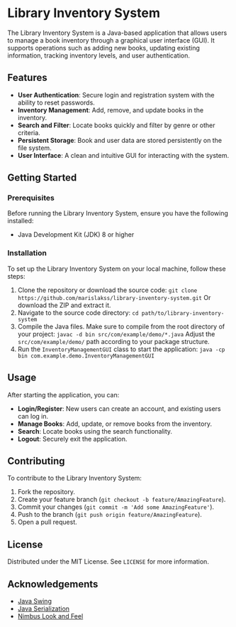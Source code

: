 # Library Inventory System

The Library Inventory System is a Java-based application that allows users to manage a book inventory through a graphical user interface (GUI). It supports operations such as adding new books, updating existing information, tracking inventory levels, and user authentication.

## Features

- **User Authentication**: Secure login and registration system with the ability to reset passwords.
- **Inventory Management**: Add, remove, and update books in the inventory.
- **Search and Filter**: Locate books quickly and filter by genre or other criteria.
- **Persistent Storage**: Book and user data are stored persistently on the file system.
- **User Interface**: A clean and intuitive GUI for interacting with the system.

## Getting Started

### Prerequisites

Before running the Library Inventory System, ensure you have the following installed:
- Java Development Kit (JDK) 8 or higher

### Installation

To set up the Library Inventory System on your local machine, follow these steps:

1. Clone the repository or download the source code:
```git clone https://github.com/marislakss/library-inventory-system.git```
   Or download the ZIP and extract it.
2. Navigate to the source code directory:
```cd path/to/library-inventory-system```
3. Compile the Java files. Make sure to compile from the root directory of your project:
```javac -d bin src/com/example/demo/*.java```
   Adjust the `src/com/example/demo/` path according to your package structure.
4. Run the `InventoryManagementGUI` class to start the application:
```java -cp bin com.example.demo.InventoryManagementGUI```


## Usage

After starting the application, you can:

- **Login/Register**: New users can create an account, and existing users can log in.
- **Manage Books**: Add, update, or remove books from the inventory.
- **Search**: Locate books using the search functionality.
- **Logout**: Securely exit the application.

## Contributing

To contribute to the Library Inventory System:

1. Fork the repository.
2. Create your feature branch (`git checkout -b feature/AmazingFeature`).
3. Commit your changes (`git commit -m 'Add some AmazingFeature'`).
4. Push to the branch (`git push origin feature/AmazingFeature`).
5. Open a pull request.

## License

Distributed under the MIT License. See `LICENSE` for more information.

## Acknowledgements

- [Java Swing](https://docs.oracle.com/javase/tutorial/uiswing/)
- [Java Serialization](https://docs.oracle.com/javase/tutorial/jndi/objects/serial.html)
- [Nimbus Look and Feel](https://docs.oracle.com/javase/tutorial/uiswing/lookandfeel/nimbus.html)
   




